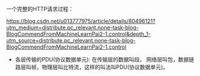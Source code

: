 一个完整的HTTP请求过程：

https://blog.csdn.net/u013777975/article/details/80496121?utm_medium=distribute.pc_relevant.none-task-blog-BlogCommendFromMachineLearnPai2-1.control&depth_1-utm_source=distribute.pc_relevant.none-task-blog-BlogCommendFromMachineLearnPai2-1.control

* 各层传输的PDU(协议数据单元):
在传输层的数据叫段， 网络层叫包，数据链路层叫帧，物理层叫比特流，这样的叫法叫PDU(协议数据单元)。